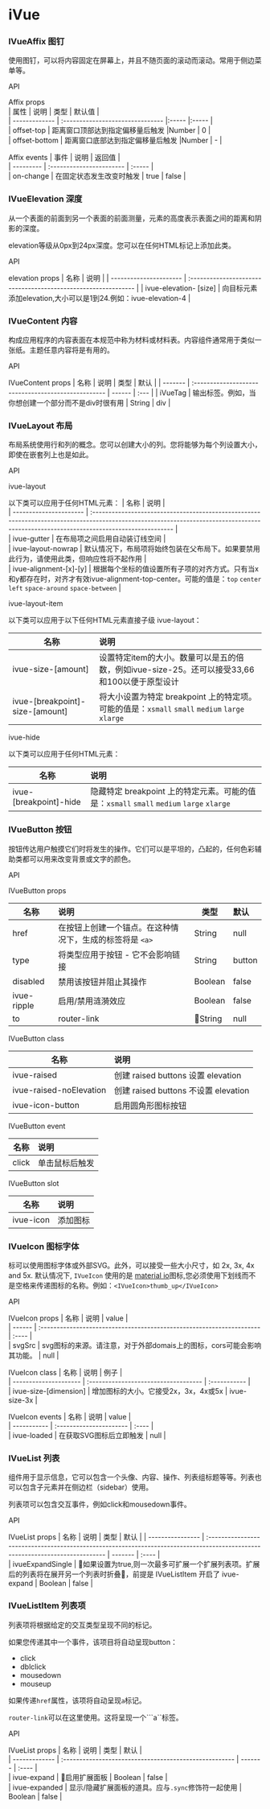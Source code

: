 # iVue

### IVueAffix 图钉

使用图钉，可以将内容固定在屏幕上，并且不随页面的滚动而滚动。常用于侧边菜单等。

API

Affix props     
| 属性           | 说明                              | 类型     | 默认值 |    
| ------------- | :-------------------------------  |:-----   |:----- |   
| offset-top    | 距离窗口顶部达到指定偏移量后触发       |Number   | 0      |   
| offset-bottom | 距离窗口底部达到指定偏移量后触发       |Number   | -      |    

Affix events
| 事件      | 说明                     | 返回值 |   
| --------- | :----------------------- | :----- |   
| on-change | 在固定状态发生改变时触发 | true   | false |   

### IVueElevation 深度

从一个表面的前面到另一个表面的前面测量，元素的高度表示表面之间的距离和阴影的深度。

elevation等级从0px到24px深度。您可以在任何HTML标记上添加此类。

API

elevation props
| 名称                   | 说明                                                           |
| ---------------------- | :------------------------------------------------------------- |
| ivue-elevation- [size] | 向目标元素添加elevation,大小可以是1到24.例如：ivue-elevation-4 |


### IVueContent 内容

构成应用程序的内容表面在本规范中称为材料或材料表。内容组件通常用于类似一张纸。主题任意内容将是有用的。

API

IVueContent props
| 名称    | 说明                                                | 类型   | 默认 |
| ------- | :-------------------------------------------------- | ------ | :--- |
| iVueTag | 输出标签。例如，当你想创建一个部分而不是div时很有用 | String | div  |


### IVueLayout 布局

布局系统使用行和列的概念。您可以创建大小的列。您将能够为每个列设置大小，即使在嵌套列上也是如此。

API

ivue-layout

以下类可以应用于任何HTML元素：
| 名称                   | 说明                                                                                                                                                                                   |    
| ---------------------- | :------------------------------------------------------------------------------------------------------------------------------------------------------------------------------------- |      
| ivue-gutter            | 在布局项之间启用自动装订线空间                                                                                                                                                         |   
| ivue-layout-nowrap     | 默认情况下，布局项将始终包装在父布局下。如果要禁用此行为，请使用此类，但响应性将不起作用                                                                                               |    
| ivue-alignment-[x]-[y] | 根据每个坐标的值设置所有子项的对齐方式。只有当x和y都存在时，对齐才有效ivue-alignment-top-center。可能的值是：```top```  ```center``` ```left``` ```space-around``` ```space-between``` |      

ivue-layout-item

以下类可以应用于以下任何HTML元素直接子级 ivue-layout：

| 名称                            | 说明                                                                                                                |     
| ------------------------------- | :------------------------------------------------------------------------------------------------------------------ |    
| ivue-size-[amount]              | 设置特定item的大小。数量可以是五的倍数，例如ivue-size-25。还可以接受33,66和100以便于原型设计                        |    
| ivue-[breakpoint]-size-[amount] | 将大小设置为特定 breakpoint 上的特定项。可能的值是：```xsmall```  ```small``` ```medium``` ```large``` ```xlarge``` |    


ivue-hide

以下类可以应用于任何HTML元素：

| 名称                   | 说明                                                                                                          |    
| ---------------------- | :------------------------------------------------------------------------------------------------------------ |    
| ivue-[breakpoint]-hide | 隐藏特定 breakpoint 上的特定元素。可能的值是：```xsmall```  ```small``` ```medium``` ```large``` ```xlarge``` |     



### IVueButton 按钮

按钮传达用户触摸它们时将发生的操作。它们可以是平坦的，凸起的，任何色彩辅助类都可以用来改变背景或文字的颜色。



API

IVueButton props

| 名称        | 说明                                                          | 类型    | 默认   |   
| ----------- | :------------------------------------------------------------ | ------- | :----- |    
| href        | 在按钮上创建一个锚点。在这种情况下，生成的标签将是 ```<a> ``` | String  | null   |   
| type        | 将类型应用于按钮 - 它不会影响链接                             | String  | button |   
| disabled    | 禁用该按钮并阻止其操作                                        | Boolean | false  |   
| ivue-ripple | 启用/禁用涟漪效应                                             | Boolean | false  |   
| to          | router-link                                                   | String | null   |   

IVueButton class

| 名称                    | 说明                                 |   
| ----------------------- | :----------------------------------- |   
| ivue-raised             | 创建 raised buttons 设置 elevation   |   
| ivue-raised-noElevation | 创建 raised buttons 不设置 elevation |   
| ivue-icon-button        | 启用圆角形图标按钮                   |   

IVueButton event

| 名称  | 说明           |   
| ----- | :------------- |   
| click | 单击鼠标后触发 |    
  

IVueButton slot

| 名称      | 说明     |   
| --------- | :------- |   
| ivue-icon | 添加图标 |   


### IVueIcon 图标字体

标可以使用图标字体或外部SVG。此外，可以接受一些大小尺寸，如 2x, 3x, 4x and 5x.
默认情况下, ```IVueIcon``` 使用的是 [material io](https://material.io/tools/icons/?icon=mood_bad&style=baseline)图标,您必须使用下划线而不是空格来传递图标的名称。例如：```<IVueIcon>thumb_up</IVueIcon>```

API

IVueIcon props
| 名称   | 说明                                                                  | value |   
| ------ | :-------------------------------------------------------------------- | :---- |   
| svgSrc | svg图标的来源。请注意，对于外部domais上的图标，cors可能会影响其功能。 | null  |   


IVueIcon class
| 名称                  | 说明                                 | 例子         |   
| --------------------- | :----------------------------------- | :----------- |   
| ivue-size-[dimension] | 增加图标的大小。它接受2x，3x，4x或5x | ivue-size-3x |    

IVueIcon events
| 名称        | 说明                    | value |   
| ----------- | :---------------------- | :---- |   
| ivue-loaded | 在获取SVG图标后立即触发 | null  |   


### IVueList 列表

组件用于显示信息，它可以包含一个头像、内容、操作、列表组标题等等。列表也可以包含子元素并在侧边栏（sidebar）使用。     

列表项可以包含交互事件，例如click和mousedown事件。

API

IVueList props
| 名称             | 说明                                                                                                                          | 类型    | 默认  |
| ---------------- | :---------------------------------------------------------------------------------------------------------------------------- | ------- | :---- |   
| ivueExpandSingle | 如果设置为true,则一次最多可扩展一个扩展列表项。扩展后的列表将在展开另一个列表时折叠，前提是 IVueListItem 开启了 ivue-expand | Boolean | false |   


### IVueListItem 列表项

列表项将根据给定的交互类型呈现不同的标记。      

如果您传递其中一个事件，该项目将自动呈现button：
* click   
* dblclick   
* mousedown   
* mouseup    

如果传递```href```属性，该项将自动呈现```a```标记。    

```router-link```可以在这里使用。这将呈现一个```a``标签。

API

IVueList props
| 名称          | 说明                                                   | 类型    | 默认  |   
| ------------- | :----------------------------------------------------- | ------- | :---- |   
| ivue-expand   | 启用扩展面板                                          | Boolean | false |   
| ivue-expanded | 显示/隐藏扩展面板的道具。应与```.sync```修饰符一起使用 | Boolean | false |    

